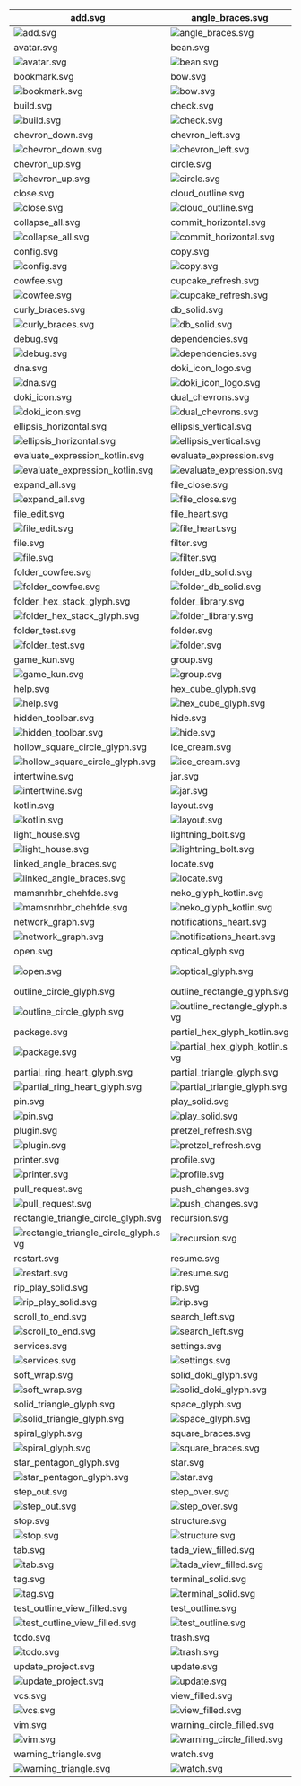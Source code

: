 | add.svg                                                                                      | angle_braces.svg                                                              | arrow_right.svg                                                                     |
| -------------------------------------------------------------------------------------------- | ----------------------------------------------------------------------------- | ----------------------------------------------------------------------------------- |
| ![add.svg](./icons/exported/add.svg)                                                         | ![angle_braces.svg](./icons/exported/angle_braces.svg)                        | ![arrow_right.svg](./icons/exported/arrow_right.svg)                                |
| avatar.svg                                                                                   | bean.svg                                                                      | boat.svg                                                                            |
| ![avatar.svg](./icons/exported/avatar.svg)                                                   | ![bean.svg](./icons/exported/bean.svg)                                        | ![boat.svg](./icons/exported/boat.svg)                                              |
| bookmark.svg                                                                                 | bow.svg                                                                       | breakpoint.svg                                                                      |
| ![bookmark.svg](./icons/exported/bookmark.svg)                                               | ![bow.svg](./icons/exported/bow.svg)                                          | ![breakpoint.svg](./icons/exported/breakpoint.svg)                                  |
| build.svg                                                                                    | check.svg                                                                     | cherry.svg                                                                          |
| ![build.svg](./icons/exported/build.svg)                                                     | ![check.svg](./icons/exported/check.svg)                                      | ![cherry.svg](./icons/exported/cherry.svg)                                          |
| chevron_down.svg                                                                             | chevron_left.svg                                                              | chevron_right.svg                                                                   |
| ![chevron_down.svg](./icons/exported/chevron_down.svg)                                       | ![chevron_left.svg](./icons/exported/chevron_left.svg)                        | ![chevron_right.svg](./icons/exported/chevron_right.svg)                            |
| chevron_up.svg                                                                               | circle.svg                                                                    | clear_text.svg                                                                      |
| ![chevron_up.svg](./icons/exported/chevron_up.svg)                                           | ![circle.svg](./icons/exported/circle.svg)                                    | ![clear_text.svg](./icons/exported/clear_text.svg)                                  |
| close.svg                                                                                    | cloud_outline.svg                                                             | cloud.svg                                                                           |
| ![close.svg](./icons/exported/close.svg)                                                     | ![cloud_outline.svg](./icons/exported/cloud_outline.svg)                      | ![cloud.svg](./icons/exported/cloud.svg)                                            |
| collapse_all.svg                                                                             | commit_horizontal.svg                                                         | commit_vertical.svg                                                                 |
| ![collapse_all.svg](./icons/exported/collapse_all.svg)                                       | ![commit_horizontal.svg](./icons/exported/commit_horizontal.svg)              | ![commit_vertical.svg](./icons/exported/commit_vertical.svg)                        |
| config.svg                                                                                   | copy.svg                                                                      | coverage.svg                                                                        |
| ![config.svg](./icons/exported/config.svg)                                                   | ![copy.svg](./icons/exported/copy.svg)                                        | ![coverage.svg](./icons/exported/coverage.svg)                                      |
| cowfee.svg                                                                                   | cupcake_refresh.svg                                                           | cupcake.svg                                                                         |
| ![cowfee.svg](./icons/exported/cowfee.svg)                                                   | ![cupcake_refresh.svg](./icons/oneOffs/cupcake_refresh.svg)                   | ![cupcake.svg](./icons/exported/cupcake.svg)                                        |
| curly_braces.svg                                                                             | db_solid.svg                                                                  | db.svg                                                                              |
| ![curly_braces.svg](./icons/exported/curly_braces.svg)                                       | ![db_solid.svg](./icons/exported/db_solid.svg)                                | ![db.svg](./icons/exported/db.svg)                                                  |
| debug.svg                                                                                    | dependencies.svg                                                              | disabled_breakpoint.svg                                                             |
| ![debug.svg](./icons/exported/debug.svg)                                                     | ![dependencies.svg](./icons/exported/dependencies.svg)                        | ![disabled_breakpoint.svg](./icons/exported/disabled_breakpoint.svg)                |
| dna.svg                                                                                      | doki_icon_logo.svg                                                            | doki_icon_settings.svg                                                              |
| ![dna.svg](./icons/exported/dna.svg)                                                         | ![doki_icon_logo.svg](./icons/exported/doki_icon_logo.svg)                    | ![doki_icon_settings.svg](./icons/oneOffs/doki_icon_settings.svg)                   |
| doki_icon.svg                                                                                | dual_chevrons.svg                                                             | edit.svg                                                                            |
| ![doki_icon.svg](./icons/exported/doki_icon.svg)                                             | ![dual_chevrons.svg](./icons/exported/dual_chevrons.svg)                      | ![edit.svg](./icons/exported/edit.svg)                                              |
| ellipsis_horizontal.svg                                                                      | ellipsis_vertical.svg                                                         | error_circle.svg                                                                    |
| ![ellipsis_horizontal.svg](./icons/exported/ellipsis_horizontal.svg)                         | ![ellipsis_vertical.svg](./icons/exported/ellipsis_vertical.svg)              | ![error_circle.svg](./icons/exported/error_circle.svg)                              |
| evaluate_expression_kotlin.svg                                                               | evaluate_expression.svg                                                       | excludedFolder.svg                                                                  |
| ![evaluate_expression_kotlin.svg](./icons/oneOffs/evaluate_expression_kotlin.svg)            | ![evaluate_expression.svg](./icons/exported/evaluate_expression.svg)          | ![excludedFolder.svg](./icons/oneOffs/excludedFolder.svg)                           |
| expand_all.svg                                                                               | file_close.svg                                                                | file_config.svg                                                                     |
| ![expand_all.svg](./icons/exported/expand_all.svg)                                           | ![file_close.svg](./icons/oneOffs/file_close.svg)                             | ![file_config.svg](./icons/oneOffs/file_config.svg)                                 |
| file_edit.svg                                                                                | file_heart.svg                                                                | file_kotlin.svg                                                                     |
| ![file_edit.svg](./icons/oneOffs/file_edit.svg)                                              | ![file_heart.svg](./icons/oneOffs/file_heart.svg)                             | ![file_kotlin.svg](./icons/oneOffs/file_kotlin.svg)                                 |
| file.svg                                                                                     | filter.svg                                                                    | flash_star.svg                                                                      |
| ![file.svg](./icons/exported/file.svg)                                                       | ![filter.svg](./icons/exported/filter.svg)                                    | ![flash_star.svg](./icons/exported/flash_star.svg)                                  |
| folder_cowfee.svg                                                                            | folder_db_solid.svg                                                           | folder_heart.svg                                                                    |
| ![folder_cowfee.svg](./icons/oneOffs/folder_cowfee.svg)                                      | ![folder_db_solid.svg](./icons/oneOffs/folder_db_solid.svg)                   | ![folder_heart.svg](./icons/oneOffs/folder_heart.svg)                               |
| folder_hex_stack_glyph.svg                                                                   | folder_library.svg                                                            | folder_settings.svg                                                                 |
| ![folder_hex_stack_glyph.svg](./icons/oneOffs/folder_hex_stack_glyph.svg)                    | ![folder_library.svg](./icons/oneOffs/folder_library.svg)                     | ![folder_settings.svg](./icons/oneOffs/folder_settings.svg)                         |
| folder_test.svg                                                                              | folder.svg                                                                    | force_step_into.svg                                                                 |
| ![folder_test.svg](./icons/oneOffs/folder_test.svg)                                          | ![folder.svg](./icons/exported/folder.svg)                                    | ![force_step_into.svg](./icons/exported/force_step_into.svg)                        |
| game_kun.svg                                                                                 | group.svg                                                                     | heart.svg                                                                           |
| ![game_kun.svg](./icons/exported/game_kun.svg)                                               | ![group.svg](./icons/exported/group.svg)                                      | ![heart.svg](./icons/exported/heart.svg)                                            |
| help.svg                                                                                     | hex_cube_glyph.svg                                                            | hex_stack_glyph.svg                                                                 |
| ![help.svg](./icons/exported/help.svg)                                                       | ![hex_cube_glyph.svg](./icons/exported/hex_cube_glyph.svg)                    | ![hex_stack_glyph.svg](./icons/exported/hex_stack_glyph.svg)                        |
| hidden_toolbar.svg                                                                           | hide.svg                                                                      | history.svg                                                                         |
| ![hidden_toolbar.svg](./icons/exported/hidden_toolbar.svg)                                   | ![hide.svg](./icons/exported/hide.svg)                                        | ![history.svg](./icons/exported/history.svg)                                        |
| hollow_square_circle_glyph.svg                                                               | ice_cream.svg                                                                 | image.svg                                                                           |
| ![hollow_square_circle_glyph.svg](./icons/exported/hollow_square_circle_glyph.svg)           | ![ice_cream.svg](./icons/exported/ice_cream.svg)                              | ![image.svg](./icons/exported/image.svg)                                            |
| intertwine.svg                                                                               | jar.svg                                                                       | key.svg                                                                             |
| ![intertwine.svg](./icons/exported/intertwine.svg)                                           | ![jar.svg](./icons/exported/jar.svg)                                          | ![key.svg](./icons/exported/key.svg)                                                |
| kotlin.svg                                                                                   | layout.svg                                                                    | library.svg                                                                         |
| ![kotlin.svg](./icons/exported/kotlin.svg)                                                   | ![layout.svg](./icons/exported/layout.svg)                                    | ![library.svg](./icons/exported/library.svg)                                        |
| light_house.svg                                                                              | lightning_bolt.svg                                                            | link.svg                                                                            |
| ![light_house.svg](./icons/exported/light_house.svg)                                         | ![lightning_bolt.svg](./icons/exported/lightning_bolt.svg)                    | ![link.svg](./icons/exported/link.svg)                                              |
| linked_angle_braces.svg                                                                      | locate.svg                                                                    | locked.svg                                                                          |
| ![linked_angle_braces.svg](./icons/exported/linked_angle_braces.svg)                         | ![locate.svg](./icons/exported/locate.svg)                                    | ![locked.svg](./icons/exported/locked.svg)                                          |
| mamsnrhbr_chehfde.svg                                                                        | neko_glyph_kotlin.svg                                                         | neko_glyph.svg                                                                      |
| ![mamsnrhbr_chehfde.svg](./icons/exported/mamsnrhbr_chehfde.svg)                             | ![neko_glyph_kotlin.svg](./icons/oneOffs/neko_glyph_kotlin.svg)               | ![neko_glyph.svg](./icons/exported/neko_glyph.svg)                                  |
| network_graph.svg                                                                            | notifications_heart.svg                                                       | notifications.svg                                                                   |
| ![network_graph.svg](./icons/exported/network_graph.svg)                                     | ![notifications_heart.svg](./icons/oneOffs/notifications_heart.svg)           | ![notifications.svg](./icons/exported/notifications.svg)                            |
| open.svg                                                                                     | optical_glyph.svg                                                             | outline_circle_glyph_kotlin.svg                                                     |
| ![open.svg](./icons/exported/open.svg)                                                       | ![optical_glyph.svg](./icons/exported/optical_glyph.svg)                      | ![outline_circle_glyph_kotlin.svg](./icons/oneOffs/outline_circle_glyph_kotlin.svg) |
| outline_circle_glyph.svg                                                                     | outline_rectangle_glyph.svg                                                   | outline_square_glyph.svg                                                            |
| ![outline_circle_glyph.svg](./icons/exported/outline_circle_glyph.svg)                       | ![outline_rectangle_glyph.svg](./icons/exported/outline_rectangle_glyph.svg)  | ![outline_square_glyph.svg](./icons/exported/outline_square_glyph.svg)              |
| package.svg                                                                                  | partial_hex_glyph_kotlin.svg                                                  | partial_hex_glyph.svg                                                               |
| ![package.svg](./icons/oneOffs/package.svg)                                                  | ![partial_hex_glyph_kotlin.svg](./icons/oneOffs/partial_hex_glyph_kotlin.svg) | ![partial_hex_glyph.svg](./icons/exported/partial_hex_glyph.svg)                    |
| partial_ring_heart_glyph.svg                                                                 | partial_triangle_glyph.svg                                                    | pause.svg                                                                           |
| ![partial_ring_heart_glyph.svg](./icons/exported/partial_ring_heart_glyph.svg)               | ![partial_triangle_glyph.svg](./icons/exported/partial_triangle_glyph.svg)    | ![pause.svg](./icons/exported/pause.svg)                                            |
| pin.svg                                                                                      | play_solid.svg                                                                | play.svg                                                                            |
| ![pin.svg](./icons/exported/pin.svg)                                                         | ![play_solid.svg](./icons/exported/play_solid.svg)                            | ![play.svg](./icons/exported/play.svg)                                              |
| plugin.svg                                                                                   | pretzel_refresh.svg                                                           | pretzel.svg                                                                         |
| ![plugin.svg](./icons/exported/plugin.svg)                                                   | ![pretzel_refresh.svg](./icons/oneOffs/pretzel_refresh.svg)                   | ![pretzel.svg](./icons/exported/pretzel.svg)                                        |
| printer.svg                                                                                  | profile.svg                                                                   | project_glyph.svg                                                                   |
| ![printer.svg](./icons/exported/printer.svg)                                                 | ![profile.svg](./icons/exported/profile.svg)                                  | ![project_glyph.svg](./icons/exported/project_glyph.svg)                            |
| pull_request.svg                                                                             | push_changes.svg                                                              | re_run.svg                                                                          |
| ![pull_request.svg](./icons/exported/pull_request.svg)                                       | ![push_changes.svg](./icons/exported/push_changes.svg)                        | ![re_run.svg](./icons/exported/re_run.svg)                                          |
| rectangle_triangle_circle_glyph.svg                                                          | recursion.svg                                                                 | refresh.svg                                                                         |
| ![rectangle_triangle_circle_glyph.svg](./icons/exported/rectangle_triangle_circle_glyph.svg) | ![recursion.svg](./icons/exported/recursion.svg)                              | ![refresh.svg](./icons/exported/refresh.svg)                                        |
| restart.svg                                                                                  | resume.svg                                                                    | revert.svg                                                                          |
| ![restart.svg](./icons/exported/restart.svg)                                                 | ![resume.svg](./icons/exported/resume.svg)                                    | ![revert.svg](./icons/exported/revert.svg)                                          |
| rip_play_solid.svg                                                                           | rip.svg                                                                       | scratches.svg                                                                       |
| ![rip_play_solid.svg](./icons/oneOffs/rip_play_solid.svg)                                    | ![rip.svg](./icons/exported/rip.svg)                                          | ![scratches.svg](./icons/exported/scratches.svg)                                    |
| scroll_to_end.svg                                                                            | search_left.svg                                                               | search_right.svg                                                                    |
| ![scroll_to_end.svg](./icons/exported/scroll_to_end.svg)                                     | ![search_left.svg](./icons/exported/search_left.svg)                          | ![search_right.svg](./icons/exported/search_right.svg)                              |
| services.svg                                                                                 | settings.svg                                                                  | skull.svg                                                                           |
| ![services.svg](./icons/exported/services.svg)                                               | ![settings.svg](./icons/exported/settings.svg)                                | ![skull.svg](./icons/exported/skull.svg)                                            |
| soft_wrap.svg                                                                                | solid_doki_glyph.svg                                                          | solid_trapezoid_glyph.svg                                                           |
| ![soft_wrap.svg](./icons/exported/soft_wrap.svg)                                             | ![solid_doki_glyph.svg](./icons/exported/solid_doki_glyph.svg)                | ![solid_trapezoid_glyph.svg](./icons/exported/solid_trapezoid_glyph.svg)            |
| solid_triangle_glyph.svg                                                                     | space_glyph.svg                                                               | spiral_glyph_kotlin.svg                                                             |
| ![solid_triangle_glyph.svg](./icons/exported/solid_triangle_glyph.svg)                       | ![space_glyph.svg](./icons/exported/space_glyph.svg)                          | ![spiral_glyph_kotlin.svg](./icons/oneOffs/spiral_glyph_kotlin.svg)                 |
| spiral_glyph.svg                                                                             | square_braces.svg                                                             | star_bar_glyph.svg                                                                  |
| ![spiral_glyph.svg](./icons/exported/spiral_glyph.svg)                                       | ![square_braces.svg](./icons/exported/square_braces.svg)                      | ![star_bar_glyph.svg](./icons/exported/star_bar_glyph.svg)                          |
| star_pentagon_glyph.svg                                                                      | star.svg                                                                      | step_into.svg                                                                       |
| ![star_pentagon_glyph.svg](./icons/exported/star_pentagon_glyph.svg)                         | ![star.svg](./icons/exported/star.svg)                                        | ![step_into.svg](./icons/exported/step_into.svg)                                    |
| step_out.svg                                                                                 | step_over.svg                                                                 | stop_solid.svg                                                                      |
| ![step_out.svg](./icons/exported/step_out.svg)                                               | ![step_over.svg](./icons/exported/step_over.svg)                              | ![stop_solid.svg](./icons/exported/stop_solid.svg)                                  |
| stop.svg                                                                                     | structure.svg                                                                 | subtract.svg                                                                        |
| ![stop.svg](./icons/exported/stop.svg)                                                       | ![structure.svg](./icons/exported/structure.svg)                              | ![subtract.svg](./icons/exported/subtract.svg)                                      |
| tab.svg                                                                                      | tada_view_filled.svg                                                          | tada.svg                                                                            |
| ![tab.svg](./icons/exported/tab.svg)                                                         | ![tada_view_filled.svg](./icons/oneOffs/tada_view_filled.svg)                 | ![tada.svg](./icons/exported/tada.svg)                                              |
| tag.svg                                                                                      | terminal_solid.svg                                                            | terminal.svg                                                                        |
| ![tag.svg](./icons/exported/tag.svg)                                                         | ![terminal_solid.svg](./icons/exported/terminal_solid.svg)                    | ![terminal.svg](./icons/exported/terminal.svg)                                      |
| test_outline_view_filled.svg                                                                 | test_outline.svg                                                              | test.svg                                                                            |
| ![test_outline_view_filled.svg](./icons/oneOffs/test_outline_view_filled.svg)                | ![test_outline.svg](./icons/exported/test_outline.svg)                        | ![test.svg](./icons/exported/test.svg)                                              |
| todo.svg                                                                                     | trash.svg                                                                     | unlocked.svg                                                                        |
| ![todo.svg](./icons/exported/todo.svg)                                                       | ![trash.svg](./icons/exported/trash.svg)                                      | ![unlocked.svg](./icons/exported/unlocked.svg)                                      |
| update_project.svg                                                                           | update.svg                                                                    | vcs_solid.svg                                                                       |
| ![update_project.svg](./icons/exported/update_project.svg)                                   | ![update.svg](./icons/exported/update.svg)                                    | ![vcs_solid.svg](./icons/exported/vcs_solid.svg)                                    |
| vcs.svg                                                                                      | view_filled.svg                                                               | view.svg                                                                            |
| ![vcs.svg](./icons/exported/vcs.svg)                                                         | ![view_filled.svg](./icons/exported/view_filled.svg)                          | ![view.svg](./icons/exported/view.svg)                                              |
| vim.svg                                                                                      | warning_circle_filled.svg                                                     | warning_circle.svg                                                                  |
| ![vim.svg](./icons/oneOffs/vim.svg)                                                          | ![warning_circle_filled.svg](./icons/exported/warning_circle_filled.svg)      | ![warning_circle.svg](./icons/exported/warning_circle.svg)                          |
| warning_triangle.svg                                                                         | watch.svg                                                                     |                                                                                     |
| ![warning_triangle.svg](./icons/exported/warning_triangle.svg)                               | ![watch.svg](./icons/exported/watch.svg)                                      |                                                                                     |